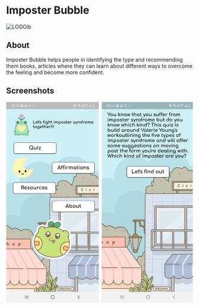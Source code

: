 # Imposter Bubble
![LOGOib](https://user-images.githubusercontent.com/20701948/160290862-7c23911a-d93c-41da-938d-a531fa1b1b48.png)
## About
Imposter Bubble helps people in identifying the type and recommending them books, articles where they can learn about different ways to overcome the feeling and become more confident.

## Screenshots

<pre>
<img src="1.jpg" width="250"> <img src="2.jpg" width="250"> <img src="4.jpg" width="250"> <img src="5.jpg" width="250"> <img src="6.jpg" width="250"> 
</pre>
